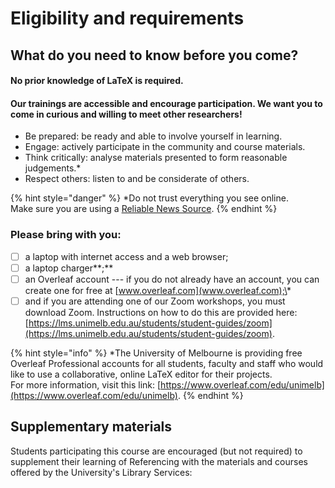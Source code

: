 # Eligibility and requirements

## What do you need to know before you come?

#### No prior knowledge of LaTeX is required.

#### Our trainings are accessible and encourage participation. We want you to come in curious and willing to meet other researchers!

* Be prepared: be ready and able to involve yourself in learning.
* Engage: actively participate in the community and course materials.
* Think critically: analyse materials presented to form reasonable judgements.\*
* Respect others: listen to and be considerate of others.

{% hint style="danger" %}
\*Do not trust everything you see online.  
Make sure you are using a [Reliable News Source](https://htmlpreview.github.io/?https://github.com/Meirian/croc/master/index.html).
{% endhint %}

### Please bring with you:

* [ ] a laptop with internet access and a web browser;
* [ ] a laptop charger**;**
* [ ] an Overleaf account --- if you do not already have an account, you can create one for free at [www.overleaf.com](www.overleaf.com);\*
* [ ] and if you are attending one of our Zoom workshops, you must download Zoom. Instructions on how to do this are provided here: [https://lms.unimelb.edu.au/students/student-guides/zoom](https://lms.unimelb.edu.au/students/student-guides/zoom).

{% hint style="info" %}
\*The University of Melbourne is providing free Overleaf Professional accounts for all students, faculty and staff who would like to use a collaborative, online LaTeX editor for their projects.   
For more information, visit this link: [https://www.overleaf.com/edu/unimelb](https://www.overleaf.com/edu/unimelb).
{% endhint %}

## Supplementary materials

Students participating this course are encouraged \(but not required\) to supplement their learning of Referencing with the materials and courses offered by the University's Library Services:


